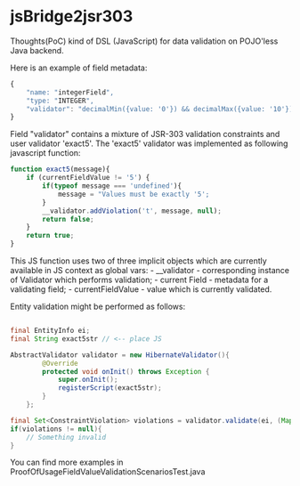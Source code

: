 jsBridge2jsr303
================

Thoughts(PoC) kind of DSL (JavaScript) for data validation on POJO'less Java backend.

Here is an example of field metadata:

```javascript
{
    "name: "integerField",
    "type: "INTEGER",
    "validator": "decimalMin({value: '0'}) && decimalMax({value: '10'}) && exact5()"
}
```

Field "validator" contains a mixture of JSR-303 validation constraints and user validator 'exact5'. The 'exact5' validator
was implemented as following javascript function:

```javascript
function exact5(message){
    if (currentFieldValue != '5') {
        if(typeof message === 'undefined'){
            message = "Values must be exactly '5';
        }
        __validator.addViolation('t', message, null);
        return false;
    }
    return true;
}
```

This JS function uses two of three implicit objects which are currently available in JS context as global vars:
    - \__validator - corresponding instance of Validator which performs validation;
    - current Field - metadata for a validating field;
    - currentFieldValue - value which is currently validated.

Entity validation might be performed as follows:
```java

final EntityInfo ei;
final String exact5str // <-- place JS

AbstractValidator validator = new HibernateValidator(){
        @Override
        protected void onInit() throws Exception {
            super.onInit();
            registerScript(exact5str);
        }
    };

final Set<ConstraintViolation> violations = validator.validate(ei, (Map<String, Object>) values);
if(violations != null){
    // Something invalid
}
```

You can find more examples in ProofOfUsageFieldValueValidationScenariosTest.java
